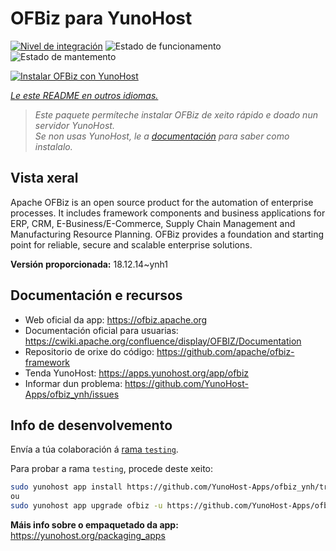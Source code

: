 <!--
NOTA: Este README foi creado automáticamente por <https://github.com/YunoHost/apps/tree/master/tools/readme_generator>
NON debe editarse manualmente.
-->

# OFBiz para YunoHost

[![Nivel de integración](https://dash.yunohost.org/integration/ofbiz.svg)](https://ci-apps.yunohost.org/ci/apps/ofbiz/) ![Estado de funcionamento](https://ci-apps.yunohost.org/ci/badges/ofbiz.status.svg) ![Estado de mantemento](https://ci-apps.yunohost.org/ci/badges/ofbiz.maintain.svg)

[![Instalar OFBiz con YunoHost](https://install-app.yunohost.org/install-with-yunohost.svg)](https://install-app.yunohost.org/?app=ofbiz)

*[Le este README en outros idiomas.](./ALL_README.md)*

> *Este paquete permíteche instalar OFBiz de xeito rápido e doado nun servidor YunoHost.*  
> *Se non usas YunoHost, le a [documentación](https://yunohost.org/install) para saber como instalalo.*

## Vista xeral

Apache OFBiz is an open source product for the automation of enterprise processes. It includes framework components and business applications for ERP, CRM, E-Business/E-Commerce, Supply Chain Management and Manufacturing Resource Planning. OFBiz provides a foundation and starting point for reliable, secure and scalable enterprise solutions. 


**Versión proporcionada:** 18.12.14~ynh1
## Documentación e recursos

- Web oficial da app: <https://ofbiz.apache.org>
- Documentación oficial para usuarias: <https://cwiki.apache.org/confluence/display/OFBIZ/Documentation>
- Repositorio de orixe do código: <https://github.com/apache/ofbiz-framework>
- Tenda YunoHost: <https://apps.yunohost.org/app/ofbiz>
- Informar dun problema: <https://github.com/YunoHost-Apps/ofbiz_ynh/issues>

## Info de desenvolvemento

Envía a túa colaboración á [rama `testing`](https://github.com/YunoHost-Apps/ofbiz_ynh/tree/testing).

Para probar a rama `testing`, procede deste xeito:

```bash
sudo yunohost app install https://github.com/YunoHost-Apps/ofbiz_ynh/tree/testing --debug
ou
sudo yunohost app upgrade ofbiz -u https://github.com/YunoHost-Apps/ofbiz_ynh/tree/testing --debug
```

**Máis info sobre o empaquetado da app:** <https://yunohost.org/packaging_apps>
